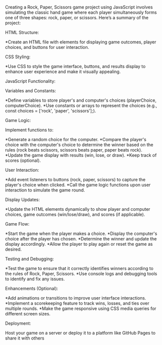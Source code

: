 Creating a Rock, Paper, Scissors game project using JavaScript involves simulating the classic hand game where each player simultaneously forms one of three shapes: rock, paper, or scissors. Here’s a summary of the project:

HTML Structure:

*Create an HTML file  with elements for displaying game outcomes, player choices, and buttons for user interaction.

CSS Styling:

*Use CSS to style the game interface, buttons, and results display to enhance user experience and make it visually appealing.

JavaScript Functionality:

Variables and Constants:

*Define variables to store player's and computer's choices (playerChoice, computerChoice).
*Use constants or arrays to represent the choices (e.g., const choices = ['rock', 'paper', 'scissors'];).

Game Logic:

Implement functions to:

*Generate a random choice for the computer.
*Compare the player's choice with the computer's choice to determine the winner based on the rules (rock beats scissors, scissors beats paper, paper beats rock).
*Update the game display with results (win, lose, or draw).
*Keep track of scores (optional).

User Interaction:

*Add event listeners to buttons (rock, paper, scissors) to capture the player's choice when clicked.
*Call the game logic functions upon user interaction to simulate the game round.

Display Updates:

*Update the HTML elements dynamically to show player and computer choices, game outcomes (win/lose/draw), and scores (if applicable).

Game Flow:

*Start the game when the player makes a choice.
*Display the computer's choice after the player has chosen.
*Determine the winner and update the display accordingly.
*Allow the player to play again or reset the game as desired.

Testing and Debugging:

*Test the game to ensure that it correctly identifies winners according to the rules of Rock, Paper, Scissors.
*Use console logs and debugging tools to identify and fix any issues.

Enhancements (Optional):

*Add animations or transitions to improve user interface interactions.
*Implement a scorekeeping feature to track wins, losses, and ties over multiple rounds.
*Make the game responsive using CSS media queries for different screen sizes.

Deployment:

Host your game on a server or deploy it to a platform like GitHub Pages to share it with others
